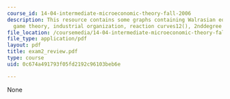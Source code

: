 ```yaml
---
course_id: 14-04-intermediate-microeconomic-theory-fall-2006
description: This resource contains some graphs containing Walrasian equilibrium,
  game theory, industrial organization, reaction curves12(), 2nddegree PD, externalities.
file_location: /coursemedia/14-04-intermediate-microeconomic-theory-fall-2006/0c674a491793f05fd2192c96103beb6e_exam2_review.pdf
file_type: application/pdf
layout: pdf
title: exam2_review.pdf
type: course
uid: 0c674a491793f05fd2192c96103beb6e

---
```

None
